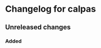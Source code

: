 # Changelog for calpas

## Unreleased changes

### Added

[Unreleased]: https://github.com/rkaippully/calpas/compare/v0.1.0...HEAD
[0.1.0]: https://github.com/rkaippully/calpas/releases/tag/v0.1.0
